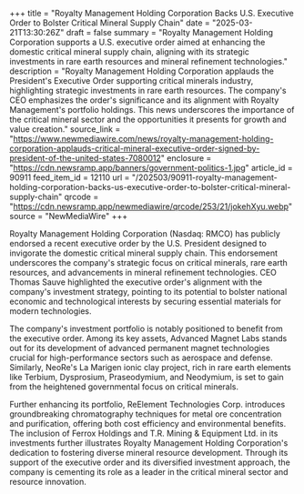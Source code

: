 +++
title = "Royalty Management Holding Corporation Backs U.S. Executive Order to Bolster Critical Mineral Supply Chain"
date = "2025-03-21T13:30:26Z"
draft = false
summary = "Royalty Management Holding Corporation supports a U.S. executive order aimed at enhancing the domestic critical mineral supply chain, aligning with its strategic investments in rare earth resources and mineral refinement technologies."
description = "Royalty Management Holding Corporation applauds the President's Executive Order supporting critical minerals industry, highlighting strategic investments in rare earth resources. The company's CEO emphasizes the order's significance and its alignment with Royalty Management's portfolio holdings. This news underscores the importance of the critical mineral sector and the opportunities it presents for growth and value creation."
source_link = "https://www.newmediawire.com/news/royalty-management-holding-corporation-applauds-critical-mineral-executive-order-signed-by-president-of-the-united-states-7080012"
enclosure = "https://cdn.newsramp.app/banners/government-politics-1.jpg"
article_id = 90911
feed_item_id = 12110
url = "/202503/90911-royalty-management-holding-corporation-backs-us-executive-order-to-bolster-critical-mineral-supply-chain"
qrcode = "https://cdn.newsramp.app/newmediawire/qrcode/253/21/jokehXyu.webp"
source = "NewMediaWire"
+++

<p>Royalty Management Holding Corporation (Nasdaq: RMCO) has publicly endorsed a recent executive order by the U.S. President designed to invigorate the domestic critical mineral supply chain. This endorsement underscores the company's strategic focus on critical minerals, rare earth resources, and advancements in mineral refinement technologies. CEO Thomas Sauve highlighted the executive order's alignment with the company's investment strategy, pointing to its potential to bolster national economic and technological interests by securing essential materials for modern technologies.</p><p>The company's investment portfolio is notably positioned to benefit from the executive order. Among its key assets, Advanced Magnet Labs stands out for its development of advanced permanent magnet technologies crucial for high-performance sectors such as aerospace and defense. Similarly, NeoRe's La Marigen ionic clay project, rich in rare earth elements like Terbium, Dysprosium, Praseodymium, and Neodymium, is set to gain from the heightened governmental focus on critical minerals.</p><p>Further enhancing its portfolio, ReElement Technologies Corp. introduces groundbreaking chromatography techniques for metal ore concentration and purification, offering both cost efficiency and environmental benefits. The inclusion of Ferrox Holdings and T.R. Mining & Equipment Ltd. in its investments further illustrates Royalty Management Holding Corporation's dedication to fostering diverse mineral resource development. Through its support of the executive order and its diversified investment approach, the company is cementing its role as a leader in the critical mineral sector and resource innovation.</p>